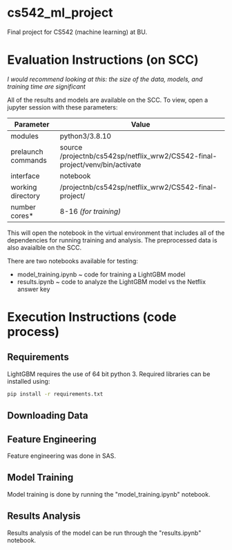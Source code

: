 # cs542_ml_project
Final project for CS542 (machine learning) at BU.

# Evaluation Instructions (on SCC)
*I would recommend looking at this: the size of the data, models, and training time are significant*

All of the results and models are available on the SCC. To view, open a jupyter session with these parameters:

| Parameter          | Value                                                                        |
|--------------------|------------------------------------------------------------------------------|
| modules            | python3/3.8.10                                                               |
| prelaunch commands | source /projectnb/cs542sp/netflix_wrw2/CS542-final-project/venv/bin/activate |
| interface          | notebook                                                                     |
| working directory  | /projectnb/cs542sp/netflix_wrw2/CS542-final-project/                         |
| number cores*      | 8-16 *(for training)*                                                        |

This will open the notebook in the virtual environment that includes all of the dependencies for running training and analysis. The preprocessed data is also avaialble on the SCC.

There are two notebooks available for testing:
 - model_training.ipynb ~ code for training a LightGBM model
 - results.ipynb ~ code to analyze the LightGBM model vs the Netflix answer key

# Execution Instructions (code process)

## Requirements
LightGBM requires the use of 64 bit python 3. Required libraries can be installed using:

```bash
pip install -r requirements.txt
```
## Downloading Data

## Feature Engineering
Feature engineering was done in SAS.

## Model Training
Model training is done by running the "model_training.ipynb" notebook.

## Results Analysis
Results analysis of the model can be run through the "results.ipynb" notebook.
